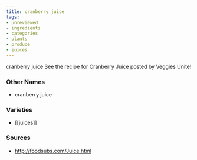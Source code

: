 ```yaml
---
title: cranberry juice
tags:
- unreviewed
- ingredients
- categories
- plants
- produce
- juices
---
```

cranberry juice See the recipe for Cranberry Juice posted by Veggies Unite!

### Other Names

* cranberry juice

### Varieties

* [[juices]]

### Sources
* http://foodsubs.com/Juice.html
